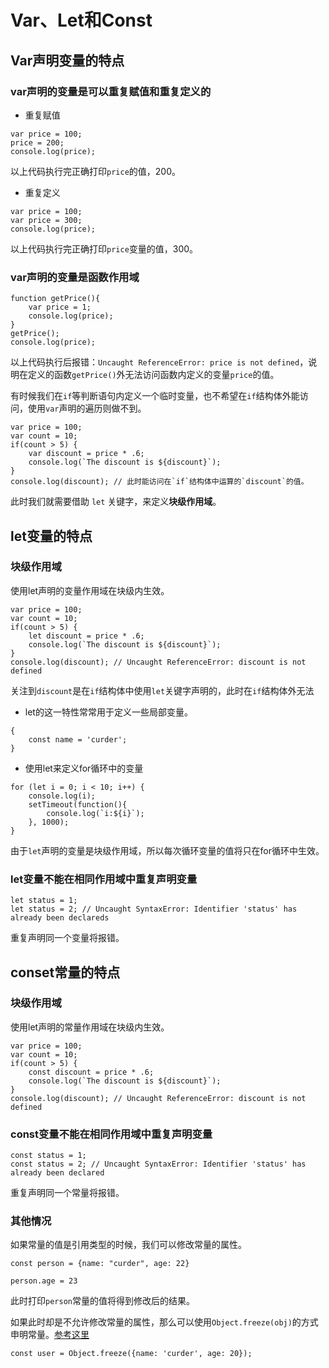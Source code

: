 # Var、Let和Const

## Var声明变量的特点

### var声明的变量是可以重复赋值和重复定义的

- 重复赋值

```
var price = 100;
price = 200;
console.log(price);
```

以上代码执行完正确打印`price`的值，200。

- 重复定义

```
var price = 100;
var price = 300;
console.log(price);
```

以上代码执行完正确打印`price`变量的值，300。

### var声明的变量是函数作用域

```
function getPrice(){
    var price = 1;
    console.log(price);
}
getPrice();
console.log(price);
```

以上代码执行后报错：`Uncaught ReferenceError: price is not defined`，说明在定义的函数`getPrice()`外无法访问函数内定义的变量`price`的值。

有时候我们在`if`等判断语句内定义一个临时变量，也不希望在`if`结构体外能访问，使用`var`声明的遍历则做不到。

```
var price = 100;
var count = 10;
if(count > 5) {
    var discount = price * .6;
    console.log(`The discount is ${discount}`);
}
console.log(discount); // 此时能访问在`if`结构体中运算的`discount`的值。
```

此时我们就需要借助 `let` 关键字，来定义**块级作用域**。

## let变量的特点

### 块级作用域

使用let声明的变量作用域在块级内生效。

```
var price = 100;
var count = 10;
if(count > 5) {
    let discount = price * .6;
    console.log(`The discount is ${discount}`);
}
console.log(discount); // Uncaught ReferenceError: discount is not defined
```
 
关注到`discount`是在`if`结构体中使用`let`关键字声明的，此时在`if`结构体外无法


- let的这一特性常常用于定义一些局部变量。
```
{
    const name = 'curder';
}
```

- 使用let来定义for循环中的变量

```
for (let i = 0; i < 10; i++) {
    console.log(i);
    setTimeout(function(){
        console.log(`i:${i}`);
    }, 1000);
}
```

由于`let`声明的变量是块级作用域，所以每次循环变量的值将只在for循环中生效。

### let变量不能在相同作用域中重复声明变量

```
let status = 1;
let status = 2; // Uncaught SyntaxError: Identifier 'status' has already been declareds
```

重复声明同一个变量将报错。


## conset常量的特点

### 块级作用域

使用let声明的常量作用域在块级内生效。

```
var price = 100;
var count = 10;
if(count > 5) {
    const discount = price * .6;
    console.log(`The discount is ${discount}`);
}
console.log(discount); // Uncaught ReferenceError: discount is not defined
```

### const变量不能在相同作用域中重复声明变量
```
const status = 1;
const status = 2; // Uncaught SyntaxError: Identifier 'status' has already been declared
```

重复声明同一个常量将报错。

### 其他情况

如果常量的值是引用类型的时候，我们可以修改常量的属性。

```
const person = {name: "curder", age: 22}

person.age = 23
```
此时打印`person`常量的值将得到修改后的结果。

如果此时却是不允许修改常量的属性，那么可以使用`Object.freeze(obj)`的方式申明常量。[参考这里](https://developer.mozilla.org/zh-CN/docs/Web/JavaScript/Reference/Global_Objects/Object/freeze)

```
const user = Object.freeze({name: 'curder', age: 20});
```
